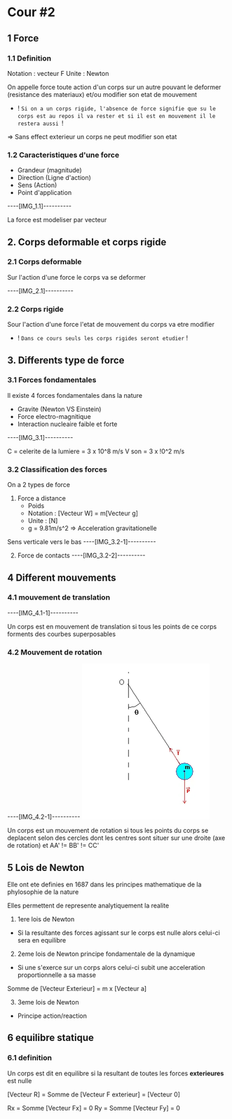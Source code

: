 # Cour #2

## 1 Force
### 1.1 Definition
Notation : vecteur F
Unite : Newton

On appelle force toute action d'un corps sur un autre pouvant le deformer (resistance des materiaux) et/ou modifier son etat de mouvement

- ! `Si on a un corps rigide, l'absence de force signifie que su le corps est au repos il va rester et si il est en mouvement il le restera aussi `!

=> Sans effect exterieur un corps ne peut modifier son etat

### 1.2 Caracteristiques d'une force
- Grandeur (magnitude)
- Direction (Ligne d'action)
- Sens (Action)
- Point d'application


----[IMG_1.1]----------


La force est modeliser par vecteur 

## 2. Corps deformable et corps rigide
### 2.1 Corps deformable

Sur l'action d'une force le corps va se deformer

----[IMG_2.1]----------

### 2.2 Corps rigide
Sour l'action d'une force l'etat de mouvement du corps va etre modifier

- ! `Dans ce cours seuls les corps rigides seront etudier` !

## 3. Differents type de force
### 3.1 Forces fondamentales
Il existe 4 forces fondamentales dans la nature

- Gravite (Newton VS Einstein)
- Force electro-magnitique
- Interaction nucleaire faible et forte


----[IMG_3.1]----------

C = celerite de la lumiere
= 3 x 10^8 m/s
V son = 3 x !0^2 m/s

### 3.2 Classification des forces
On a 2 types de force
1. Force a distance
    - Poids
    - Notation : [Vecteur W] = m[Vecteur g]
    - Unite : [N] 
    - g = 9.81m/s^2  => Acceleration gravitationelle

Sens verticale vers le bas 
----[IMG_3.2-1]----------

2. Force de contacts
----[IMG_3.2-2]----------

## 4 Different mouvements
### 4.1 mouvement de translation

----[IMG_4.1-1]----------

Un corps est en mouvement de translation si tous les points de ce corps forments des courbes superposables

### 4.2 Mouvement de rotation

----[IMG_4.2-1]----------
![alt text](image.png)

Un corps est un mouvement de rotation si tous les points du corps se deplacent selon des cercles dont les centres sont situer sur une droite (axe de rotation) et AA' != BB' != CC'

## 5 Lois de Newton
Elle ont ete definies en 1687 dans les principes mathematique de la phylosophie de la nature

Elles permettent de represente analytiquement la realite

1. 1ere lois de Newton
- Si la resultante des forces agissant sur le corps est nulle alors celui-ci sera en equilibre

2. 2eme lois de Newton
principe fondamentale de la dynamique
- Si une s'exerce sur un corps alors celui-ci subit une acceleration proportionnelle a sa masse

Somme de [Vecteur Exterieur] = m x [Vecteur a]

3. 3eme lois de Newton
- Principe action/reaction

## 6 equilibre statique
### 6.1 definition
Un corps est dit en equilibre si la resultant de toutes les forces **exterieures** est nulle

[Vecteur R] = Somme de [Vecteur F exterieur] = [Vecteur 0]

Rx = Somme [Vecteur Fx] = 0
Ry = Somme [Vecteur Fy] = 0

